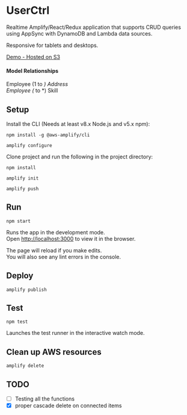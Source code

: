 # UserCtrl

Realtime Amplify/React/Redux application that supports CRUD queries using AppSync with DynamoDB and Lambda data sources.

Responsive for tablets and desktops.

[Demo - Hosted on S3](http://buildops-challenge-20200316093903-hostingbucket-dev.s3-website-us-west-2.amazonaws.com/dashboard)


#### Model Relationships

Employee (1 to *) Address <br />
Employee (* to *) Skill


## Setup

Install the CLI (Needs at least v8.x Node.js and v5.x npm):

`npm install -g @aws-amplify/cli`

`amplify configure`

Clone project and run the following in the project directory:

`npm install`

`amplify init`

`amplify push`


## Run

`npm start`

Runs the app in the development mode.<br />
Open [http://localhost:3000](http://localhost:3000) to view it in the browser.

The page will reload if you make edits.<br />
You will also see any lint errors in the console.


## Deploy

`amplify publish`


## Test

`npm test`

Launches the test runner in the interactive watch mode.


## Clean up AWS resources

`amplify delete`


## TODO

- [ ] Testing all the functions
- [x] proper cascade delete on connected items
